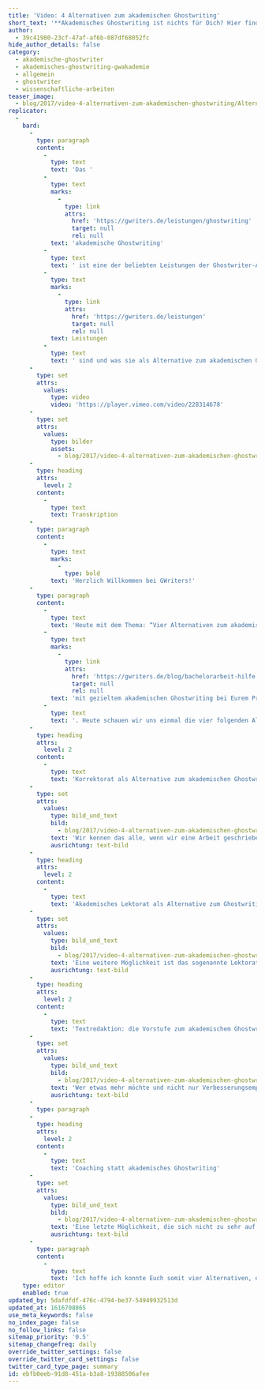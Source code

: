```yaml
---
title: 'Video: 4 Alternativen zum akademischen Ghostwriting'
short_text: '**Akademisches Ghostwriting ist nichts für Dich? Hier findest Du 4 mögliche Alternativen - einfach & schnell im Video erklärt.**'
author:
  - 39c41980-23cf-47af-af6b-087df68052fc
hide_author_details: false
category:
  - akademische-ghostwriter
  - akademisches-ghostwriting-gwakademie
  - allgemein
  - ghostwriter
  - wissenschaftliche-arbeiten
teaser_image:
  - blog/2017/video-4-alternativen-zum-akademischen-ghostwriting/Alternativen_zum_akademischen_Ghostwriting.png
replicator:
  -
    bard:
      -
        type: paragraph
        content:
          -
            type: text
            text: 'Das '
          -
            type: text
            marks:
              -
                type: link
                attrs:
                  href: 'https://gwriters.de/leistungen/ghostwriting'
                  target: null
                  rel: null
            text: 'akademische Ghostwriting'
          -
            type: text
            text: ' ist eine der beliebten Leistungen der Ghostwriter-Agentur GWriters. Das Ghostwriting ist eine sehr umfangreiche Hilfe bei wissenschaftlichen Arbeiten. In einigen Fällen ist so eine umfangreiche Hilfe jedoch nicht notwendig und andere, vom Aufwand geringere, Leistungen sind empfehlenswert. Welche diese '
          -
            type: text
            marks:
              -
                type: link
                attrs:
                  href: 'https://gwriters.de/leistungen'
                  target: null
                  rel: null
            text: Leistungen
          -
            type: text
            text: ' sind und was sie als Alternative zum akademischen Ghostwriting beinhalten, wird in diesem Video erklärt.'
      -
        type: set
        attrs:
          values:
            type: video
            video: 'https://player.vimeo.com/video/228314678'
      -
        type: set
        attrs:
          values:
            type: bilder
            assets:
              - blog/2017/video-4-alternativen-zum-akademischen-ghostwriting/akademisches-ghostwriting-lektorat-korrektorat-textredaktion-coaching.jpg
      -
        type: heading
        attrs:
          level: 2
        content:
          -
            type: text
            text: Transkription
      -
        type: paragraph
        content:
          -
            type: text
            marks:
              -
                type: bold
            text: 'Herzlich Willkommen bei GWriters!'
      -
        type: paragraph
        content:
          -
            type: text
            text: 'Heute mit dem Thema: “Vier Alternativen zum akademischen Ghostwriting”. Wir haben bereits einen Beitrag erstellt, bei dem wir Euch gezeigt haben wie wir Euch '
          -
            type: text
            marks:
              -
                type: link
                attrs:
                  href: 'https://gwriters.de/blog/bachelorarbeit-hilfe'
                  target: null
                  rel: null
            text: 'mit gezieltem akademischen Ghostwriting bei Eurem Projekt behilflich sein können'
          -
            type: text
            text: '. Heute schauen wir uns einmal die vier folgenden Alternativen an, angefangen mit dem sogenannten Korrektorat.'
      -
        type: heading
        attrs:
          level: 2
        content:
          -
            type: text
            text: 'Korrektorat als Alternative zum akademischen Ghostwriting'
      -
        type: set
        attrs:
          values:
            type: bild_und_text
            bild:
              - blog/2017/video-4-alternativen-zum-akademischen-ghostwriting/akademisches-ghostwriting-korrektorat-gwriters.jpg
            text: 'Wir kennen das alle, wenn wir eine Arbeit geschrieben haben und diese schon zum dritten oder vierten Mal durchgehen und durchlesen und korrigieren, dann sehen wir irgendwann die eigenen Fehler schon gar nicht mehr. Gerade bei solchen Fehlern, wie die, die die Grammatik, Rechtschreibung, Typografie oder Interpunktion betreffen, ist dies der Fall. Hier hilft ein professionelles Korrektorat durch GWriters. Fragt dies also einfach an, wenn Ihr Eurer Arbeit den letzten Schliff verleihen wollt.'
            ausrichtung: text-bild
      -
        type: heading
        attrs:
          level: 2
        content:
          -
            type: text
            text: 'Akademisches Lektorat als Alternative zum Ghostwriting'
      -
        type: set
        attrs:
          values:
            type: bild_und_text
            bild:
              - blog/2017/video-4-alternativen-zum-akademischen-ghostwriting/akademisches-ghostwriting-lektorat-gwriters.jpg
            text: 'Eine weitere Möglichkeit ist das sogenannte Lektorat. Das Lektorat ist quasi ein erweitertes Korrektorat bei dem sowohl der Stil, als auch die Quellen überprüft und korrigiert werden, und zusätzlich auch auf den Inhalt eingegangen wird. Hier schaut sich ein Fachlektor euren Text an und schaut sich an: ist das alles stimmig? Wenn er etwaige inhaltliche Mängel feststellt, wird er diese aufzeigen und Verbesserungsempfehlungen in Form eines Textes geben.'
            ausrichtung: text-bild
      -
        type: heading
        attrs:
          level: 2
        content:
          -
            type: text
            text: 'Textredaktion: die Vorstufe zum akademischem Ghostwriting'
      -
        type: set
        attrs:
          values:
            type: bild_und_text
            bild:
              - blog/2017/video-4-alternativen-zum-akademischen-ghostwriting/akademisches-ghostwriting-textredaktion-gwriters.jpg
            text: 'Wer etwas mehr möchte und nicht nur Verbesserungsempfehlungen bekommen möchte, sondern auch direkt möchte, dass die Fehler alle von dem entsprechenden Lektor verbessert werden, der schaut sich die Textredaktion an. Die Textredaktion ist quasi ein Lektorat bei eben genau diese inhaltlichen Fehler direkt korrigiert werden und der Inhalt optimiert wird.'
            ausrichtung: text-bild
      -
        type: paragraph
      -
        type: heading
        attrs:
          level: 2
        content:
          -
            type: text
            text: 'Coaching statt akademisches Ghostwriting'
      -
        type: set
        attrs:
          values:
            type: bild_und_text
            bild:
              - blog/2017/video-4-alternativen-zum-akademischen-ghostwriting/akademisches-ghostwriting-coaching-gwriters.jpg
            text: 'Eine letzte Möglichkeit, die sich nicht zu sehr auf den schriftlichen Teil bezieht, sondern mehr auf den Arbeitsprozess an sich, als Alternative zum akademischen Ghostwriting, ist das sogenannte Coaching. Viele unserer Kunden nehmen ein Coaching in Anspruch, als individuelle Beratung entweder als Starthilfe, zum Beispiel wenn Sie Probleme haben eine Gliederung zu finden oder Probleme haben, mit dem roten Faden in der Arbeit, und lassen sich somit Coach beraten. Was allerdings auch ganz gerne in Anspruch genommen wird ist das sogenannte begleitete Schreiben. Hier haben wir festgestellt, das oftmals die Betreuer an den Universitäten und Hochschulen nicht ganz so viel Zeit haben und vielleicht auch nicht ganz so viel Zeit investieren können in die Beratung des Studenten. Das sind dann eben genau die Student, die auch zu uns kommen und ein Coaching in Form eines begleiteten Schreibens in Anspruch nehmen, wo sie immer mal wieder einen akademischen Rat einholen können und sich mit ihrem Coach beraten können wenn es Probleme gibt oder Schreibblockaden.'
            ausrichtung: text-bild
      -
        type: paragraph
        content:
          -
            type: text
            text: 'Ich hoffe ich konnte Euch somit vier Alternativen, die für Euch auch nützlich sind, um Euer Projekt erfolgreich zu Ende zu führen, durch GWriters vorstellen und freue mich natürlich auch wenn Ihr beim nächsten Mal wieder dabei seid.'
    type: editor
    enabled: true
updated_by: 5dafdfdf-476c-4794-be37-54949932513d
updated_at: 1616708865
use_meta_keywords: false
no_index_page: false
no_follow_links: false
sitemap_priority: '0.5'
sitemap_changefreq: daily
override_twitter_settings: false
override_twitter_card_settings: false
twitter_card_type_page: summary
id: ebfb0eeb-91d8-451a-b3a8-19388506afee
---
```

